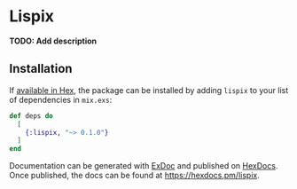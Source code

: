 # Lispix

**TODO: Add description**

## Installation

If [available in Hex](https://hex.pm/docs/publish), the package can be installed
by adding `lispix` to your list of dependencies in `mix.exs`:

```elixir
def deps do
  [
    {:lispix, "~> 0.1.0"}
  ]
end
```

Documentation can be generated with [ExDoc](https://github.com/elixir-lang/ex_doc)
and published on [HexDocs](https://hexdocs.pm). Once published, the docs can
be found at <https://hexdocs.pm/lispix>.

